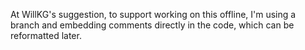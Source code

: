 At WillKG's suggestion, to support working on this offline, I'm using a branch and embedding comments directly in the code, which can be reformatted later.
